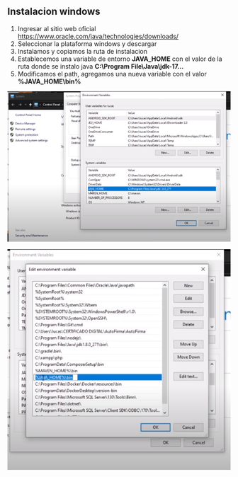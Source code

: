 ## Instalacion windows

1. Ingresar al sitio web oficial https://www.oracle.com/java/technologies/downloads/
2. Seleccionar la plataforma windows y descargar
3. Instalamos y copiamos la ruta de instalacion
4. Establecemos una variable de entorno **JAVA_HOME** con el valor de la ruta donde se instalo java **C:\Program File\Java\jdk-17...**
5. Modificamos el path, agregamos una nueva variable con el valor **%JAVA_HOME\bin%**

![Paso 4](img/variable_entorno_1.png)

![Paso 5](img/variable_entorno_2.png)